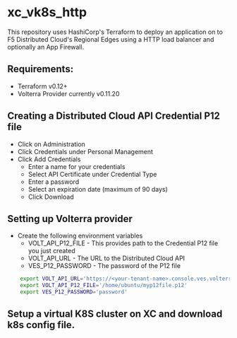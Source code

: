 # xc_vk8s_http
This repository uses HashiCorp's Terraform to deploy an application on to F5 Distributed Cloud's Regional Edges using a HTTP load balancer and optionally an App Firewall. 

##  Requirements:
* Terraform v0.12+
* Volterra Provider currently v0.11.20

## Creating a Distributed Cloud API Credential P12 file
* Click on Administration 
* Click Credentials under Personal Management 
* Click Add Credentials
    * Enter a name for your credentials
    * Select API Certificate under Credential Type
    * Enter a password
    * Select an expiration date (maximum of 90 days)
    * Click Download

## Setting up Volterra provider
* Create the following environment variables 
    * VOLT_API_P12_FILE - This provides path to the Credential P12 file you just created
    * VOLT_API_URL - The URL to the Distributed Cloud API 
    * VES_P12_PASSWORD - The password of the P12 file
 
````bash
    export VOLT_API_URL='https://<your-tenant-name>.console.ves.volterra.io/api'
    export VOLT_API_P12_FILE='/home/ubuntu/myp12file.p12'
    export VES_P12_PASSWORD='password'
````
## Setup a virtual K8S cluster on XC and download k8s config file.


